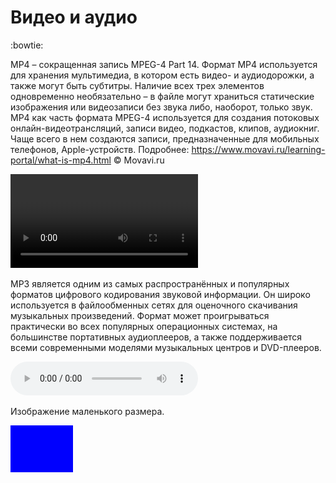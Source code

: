 # Видео и аудио

:bowtie:

МР4 – сокращенная запись MPEG-4 Part 14. Формат MP4 используется для хранения мультимедиа, в котором есть видео- и аудиодорожки, а также могут быть субтитры. Наличие всех трех элементов одновременно необязательно – в файле могут храниться статические изображения или видеозаписи без звука либо, наоборот, только звук. МР4 как часть формата MPEG-4 используется для создания потоковых онлайн-видеотрансляций, записи видео, подкастов, клипов, аудиокниг. Чаще всего в нем создаются записи, предназначенные для мобильных телефонов, Apple-устройств.
Подробнее: https://www.movavi.ru/learning-portal/what-is-mp4.html © Movavi.ru

![video](output(compress-video-online.com).mp4)

MP3 является одним из самых распространённых и популярных форматов цифрового кодирования звуковой информации. Он широко используется в файлообменных сетях для оценочного скачивания музыкальных произведений. Формат может проигрываться практически во всех популярных операционных системах, на большинстве портативных аудиоплееров, а также поддерживается всеми современными моделями музыкальных центров и DVD-плееров.

![audio](./pomnyukak-ya-grelas-na-solnyshke_na-beregu-okeana-_i-etot-zvuk_beskonechnosti_-vospominanie-ob-atlanticheskom-okeane.mp3)

Изображение маленького размера.

![img](sample-blue-100x75.jpg)